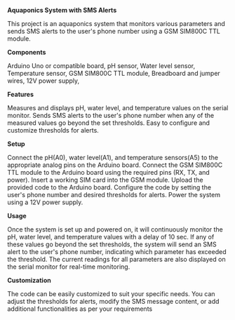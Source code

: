 **Aquaponics System with SMS Alerts**

This project is an aquaponics system that monitors various parameters and sends SMS alerts to the user's phone number using a GSM SIM800C TTL module.

**Components**

Arduino Uno or compatible board,
pH sensor,
Water level sensor,
Temperature sensor,
GSM SIM800C TTL module,
Breadboard and jumper wires,
12V power supply,

**Features**

Measures and displays pH, water level, and temperature values on the serial monitor.
Sends SMS alerts to the user's phone number when any of the measured values go beyond the set thresholds.
Easy to configure and customize thresholds for alerts.

**Setup**

Connect the pH(A0), water level(A1), and temperature sensors(A5) to the appropriate analog pins on the Arduino board.
Connect the GSM SIM800C TTL module to the Arduino board using the required pins (RX, TX, and power).
Insert a working SIM card into the GSM module.
Upload the provided code to the Arduino board.
Configure the code by setting the user's phone number and desired thresholds for alerts.
Power the system using a 12V power supply.

**Usage**

Once the system is set up and powered on, it will continuously monitor the pH, water level, and temperature values with a delay of 10 sec. If any of these values go beyond the set thresholds, the system will send an SMS alert to the user's phone number, indicating which parameter has exceeded the threshold.
The current readings for all parameters are also displayed on the serial monitor for real-time monitoring.

**Customization**

The code can be easily customized to suit your specific needs. You can adjust the thresholds for alerts, modify the SMS message content, or add additional functionalities as per your requirements

